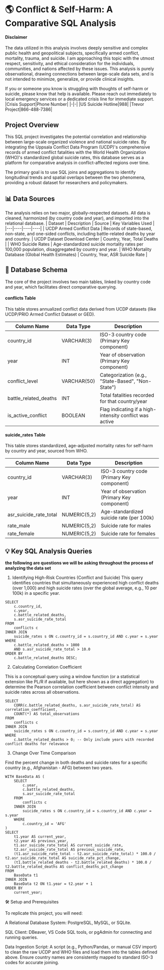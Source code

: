 # 🌎 Conflict & Self-Harm: A Comparative SQL Analysis

#### Disclaimer
The data utilized in this analysis involves deeply sensitive and complex public health and geopolitical subjects, specifically armed conflict, mortality, trauma, and suicide. I am approaching this topic with the utmost respect, sensitivity, and ethical consideration for the individuals, communities, and nations affected by these issues. This analysis is purely observational, drawing connections between large-scale data sets, and is not intended to minimize, generalize, or provide clinical insights.

If you or someone you know is struggling with thoughts of self-harm or suicide, please know that help is available. Please reach out immediately to local emergency services or a dedicated crisis line for immediate support.
|Crisis Support|Phone Number|
|-|-|
|US Suicide Hotline|988|
|Trevor Project|866-488-7386|

## Project Overview

This SQL project investigates the potential correlation and relationship between large-scale organized violence and national suicide rates. By integrating the Uppsala Conflict Data Program (UCDP)'s comprehensive records of armed conflict fatalities with the World Health Organization (WHO)'s standardized global suicide rates, this database serves as a platform for comparative analysis in conflict-affected regions over time.

The primary goal is to use SQL joins and aggregations to identify longitudinal trends and spatial overlaps between the two phenomena, providing a robust dataset for researchers and policymakers.

## 📊 Data Sources

The analysis relies on two major, globally-respected datasets. All data is cleaned, harmonized (by country code and year), and imported into the relational database.
| Dataset | Description | Source | Key Variables Used |
|---|----|----|----|
| UCDP Armed Conflict Data | Records of state-based, non-state, and one-sided conflicts, including battle-related deaths by year and country. | UCDP Dataset Download Center | Country, Year, Total Deaths |
| WHO Suicide Rates | Age-standardized suicide mortality rates per 100,000 population, disaggregated by country and year. | WHO Mortality Database (Global Health Estimates) | Country, Year, ASR Suicide Rate |

## 💾 Database Schema

The core of the project involves two main tables, linked by country code and year, which facilitates direct comparative querying.

#### conflicts Table

This table stores annualized conflict data derived from UCDP datasets (like UCDP/PRIO Armed Conflict Dataset or GED).

| Column Name | Data Type | Description |
|----|-----|----|
| country_id | VARCHAR(3) | ISO-3 country code (Primary Key component) |
| year | INT | Year of observation (Primary Key component) |
| conflict_level | VARCHAR(50) | Categorization (e.g., "State-Based", "Non-State") |
| battle_related_deaths | INT | Total fatalities recorded for that country/year |
| is_active_conflict | BOOLEAN | Flag indicating if a high-intensity conflict was active |

#### suicide_rates Table

This table stores standardized, age-adjusted mortality rates for self-harm by country and year, sourced from WHO.

| Column Name | Data Type | Description |
|-|-|-|
| country_id | VARCHAR(3) | ISO-3 country code (Primary Key component) |
| year | INT | Year of observation (Primary Key component) |
| asr_suicide_rate_total | NUMERIC(5,2) | Age-standardized suicide rate (per 100k) |
| rate_male | NUMERIC(5,2) | Suicide rate for males |
| rate_female | NUMERIC(5,2) | Suicide rate for females |

## 💡 Key SQL Analysis Queries
**the following are questions we will be asking throughout the process of analyzing the data set**
1. Identifying High-Risk Countries (Conflict and Suicide)
This query identifies countries that simultaneously experienced high conflict deaths (over 1,000) and high suicide rates (over the global average, e.g., 10 per 100k) in a specific year.

```
SELECT
    c.country_id,
    c.year,
    c.battle_related_deaths,
    s.asr_suicide_rate_total
FROM
    conflicts c
INNER JOIN
    suicide_rates s ON c.country_id = s.country_id AND c.year = s.year
WHERE
    c.battle_related_deaths > 1000
    AND s.asr_suicide_rate_total > 10.0
ORDER BY
    c.battle_related_deaths DESC;
```


2. Calculating Correlation Coefficient

This is a conceptual query using a window function (or a statistical extension like PL/R if available, but here shown as a direct aggregation) to determine the Pearson correlation coefficient between conflict intensity and suicide rates across all observations.

```
SELECT
    CORR(c.battle_related_deaths, s.asr_suicide_rate_total) AS correlation_coefficient,
    COUNT(*) AS total_observations
FROM
    conflicts c
INNER JOIN
    suicide_rates s ON c.country_id = s.country_id AND c.year = s.year
WHERE
    c.battle_related_deaths > 0; -- Only include years with recorded conflict deaths for relevance
```


3. Change Over Time Comparison

Find the percent change in both deaths and suicide rates for a specific country (e.g., Afghanistan - AFG) between two years.

```
WITH BaseData AS (
    SELECT
        c.year,
        c.battle_related_deaths,
        s.asr_suicide_rate_total
    FROM
        conflicts c
    INNER JOIN
        suicide_rates s ON c.country_id = s.country_id AND c.year = s.year
    WHERE
        c.country_id = 'AFG'
)
SELECT
    t1.year AS current_year,
    t2.year AS previous_year,
    t1.asr_suicide_rate_total AS current_suicide_rate,
    t2.asr_suicide_rate_total AS previous_suicide_rate,
    (t1.asr_suicide_rate_total - t2.asr_suicide_rate_total) * 100.0 / t2.asr_suicide_rate_total AS suicide_rate_pct_change,
    (t1.battle_related_deaths - t2.battle_related_deaths) * 100.0 / t2.battle_related_deaths AS conflict_deaths_pct_change
FROM
    BaseData t1
INNER JOIN
    BaseData t2 ON t1.year = t2.year + 1
ORDER BY
    current_year;
```


🛠️ Setup and Prerequisites

To replicate this project, you will need:

A Relational Database System: PostgreSQL, MySQL, or SQLite.

SQL Client: DBeaver, VS Code SQL tools, or pgAdmin for connecting and running queries.

Data Ingestion Script: A script (e.g., Python/Pandas, or manual CSV import) to clean the raw UCDP and WHO files and load them into the tables defined above. Ensure country names are consistently mapped to standard ISO-3 codes for accurate joining.
